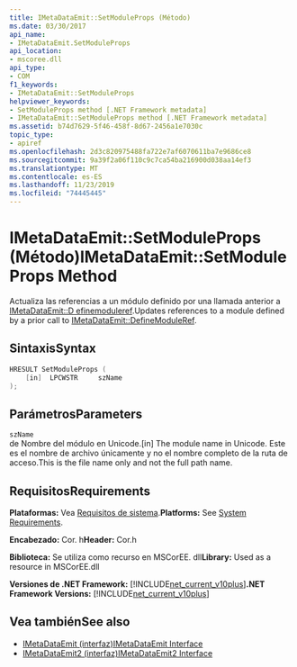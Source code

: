 ```yaml
---
title: IMetaDataEmit::SetModuleProps (Método)
ms.date: 03/30/2017
api_name:
- IMetaDataEmit.SetModuleProps
api_location:
- mscoree.dll
api_type:
- COM
f1_keywords:
- IMetaDataEmit::SetModuleProps
helpviewer_keywords:
- SetModuleProps method [.NET Framework metadata]
- IMetaDataEmit::SetModuleProps method [.NET Framework metadata]
ms.assetid: b74d7629-5f46-458f-8d67-2456a1e7030c
topic_type:
- apiref
ms.openlocfilehash: 2d3c820975488fa722e7af6070611ba7e9686ce8
ms.sourcegitcommit: 9a39f2a06f110c9c7ca54ba216900d038aa14ef3
ms.translationtype: MT
ms.contentlocale: es-ES
ms.lasthandoff: 11/23/2019
ms.locfileid: "74445445"
---
```

# <a name="imetadataemitsetmoduleprops-method"></a><span data-ttu-id="2df35-102">IMetaDataEmit::SetModuleProps (Método)</span><span class="sxs-lookup"><span data-stu-id="2df35-102">IMetaDataEmit::SetModuleProps Method</span></span>
<span data-ttu-id="2df35-103">Actualiza las referencias a un módulo definido por una llamada anterior a [IMetaDataEmit::D efinemoduleref](../../../../docs/framework/unmanaged-api/metadata/imetadataemit-definemoduleref-method.md).</span><span class="sxs-lookup"><span data-stu-id="2df35-103">Updates references to a module defined by a prior call to [IMetaDataEmit::DefineModuleRef](../../../../docs/framework/unmanaged-api/metadata/imetadataemit-definemoduleref-method.md).</span></span>  
  
## <a name="syntax"></a><span data-ttu-id="2df35-104">Sintaxis</span><span class="sxs-lookup"><span data-stu-id="2df35-104">Syntax</span></span>  
  
```cpp  
HRESULT SetModuleProps (   
    [in]  LPCWSTR     szName  
);  
```  
  
## <a name="parameters"></a><span data-ttu-id="2df35-105">Parámetros</span><span class="sxs-lookup"><span data-stu-id="2df35-105">Parameters</span></span>  
 `szName`  
 <span data-ttu-id="2df35-106">de Nombre del módulo en Unicode.</span><span class="sxs-lookup"><span data-stu-id="2df35-106">[in] The module name in Unicode.</span></span> <span data-ttu-id="2df35-107">Este es el nombre de archivo únicamente y no el nombre completo de la ruta de acceso.</span><span class="sxs-lookup"><span data-stu-id="2df35-107">This is the file name only and not the full path name.</span></span>  
  
## <a name="requirements"></a><span data-ttu-id="2df35-108">Requisitos</span><span class="sxs-lookup"><span data-stu-id="2df35-108">Requirements</span></span>  
 <span data-ttu-id="2df35-109">**Plataformas:** Vea [Requisitos de sistema](../../../../docs/framework/get-started/system-requirements.md).</span><span class="sxs-lookup"><span data-stu-id="2df35-109">**Platforms:** See [System Requirements](../../../../docs/framework/get-started/system-requirements.md).</span></span>  
  
 <span data-ttu-id="2df35-110">**Encabezado:** Cor. h</span><span class="sxs-lookup"><span data-stu-id="2df35-110">**Header:** Cor.h</span></span>  
  
 <span data-ttu-id="2df35-111">**Biblioteca:** Se utiliza como recurso en MSCorEE. dll</span><span class="sxs-lookup"><span data-stu-id="2df35-111">**Library:** Used as a resource in MSCorEE.dll</span></span>  
  
 <span data-ttu-id="2df35-112">**Versiones de .NET Framework:** [!INCLUDE[net_current_v10plus](../../../../includes/net-current-v10plus-md.md)]</span><span class="sxs-lookup"><span data-stu-id="2df35-112">**.NET Framework Versions:** [!INCLUDE[net_current_v10plus](../../../../includes/net-current-v10plus-md.md)]</span></span>  
  
## <a name="see-also"></a><span data-ttu-id="2df35-113">Vea también</span><span class="sxs-lookup"><span data-stu-id="2df35-113">See also</span></span>

- [<span data-ttu-id="2df35-114">IMetaDataEmit (interfaz)</span><span class="sxs-lookup"><span data-stu-id="2df35-114">IMetaDataEmit Interface</span></span>](../../../../docs/framework/unmanaged-api/metadata/imetadataemit-interface.md)
- [<span data-ttu-id="2df35-115">IMetaDataEmit2 (interfaz)</span><span class="sxs-lookup"><span data-stu-id="2df35-115">IMetaDataEmit2 Interface</span></span>](../../../../docs/framework/unmanaged-api/metadata/imetadataemit2-interface.md)
